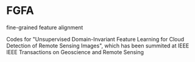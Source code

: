 # FGFA
fine-grained feature alignment

Codes for "Unsupervised Domain-Invariant Feature Learning for Cloud Detection of Remote Sensing Images", which has been summited at IEEE IEEE Transactions on Geoscience and Remote Sensing
